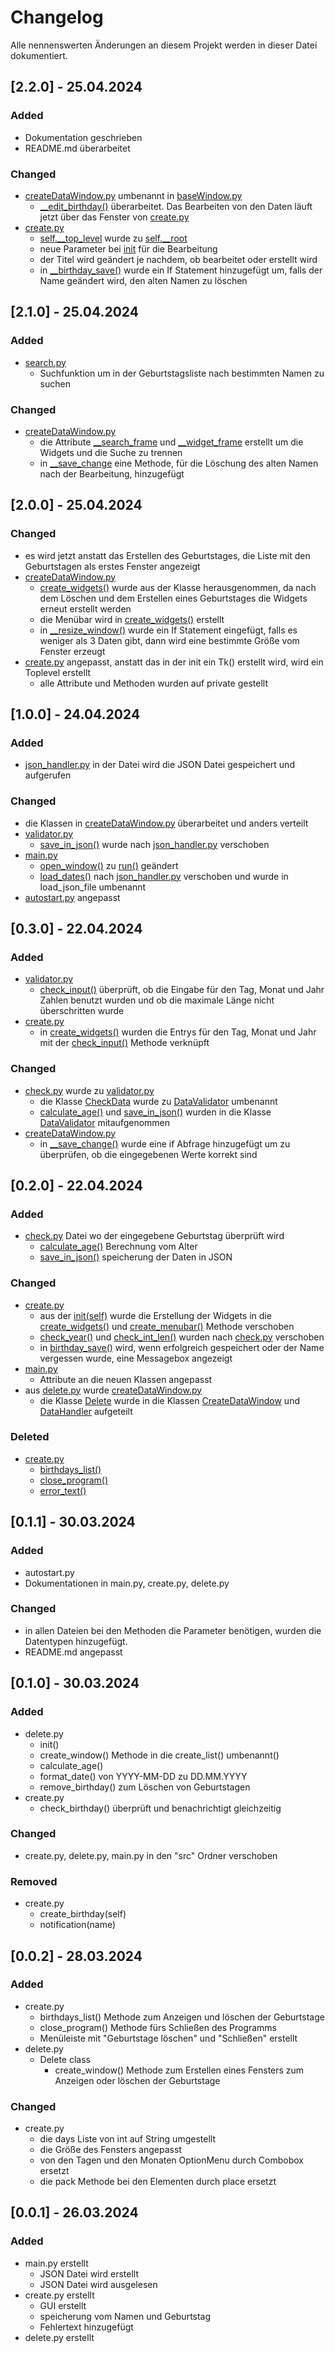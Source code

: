 # Changelog
Alle nennenswerten Änderungen an diesem Projekt werden in dieser Datei dokumentiert.


## [2.2.0] - 25.04.2024
### Added
+ Dokumentation geschrieben
+ README.md überarbeitet

### Changed
+ [createDataWindow.py](https://github.com/PixelPilot24/Geburtstage/blob/2.1.0/src/createDataWindow.py) umbenannt in
[baseWindow.py](https://github.com/PixelPilot24/Geburtstage/blob/2.2.0/src/baseWindow.py)
  + [__edit_birthday()](https://github.com/PixelPilot24/Geburtstage/blob/2.2.0/src/baseWindow.py#L119) überarbeitet.
  Das Bearbeiten von den Daten läuft jetzt über das Fenster von
  [create.py](https://github.com/PixelPilot24/Geburtstage/blob/2.2.0/src/create.py)
+ [create.py](https://github.com/PixelPilot24/Geburtstage/blob/2.2.0/src/create.py)
  + [self.__top_level](https://github.com/PixelPilot24/Geburtstage/blob/2.1.0/src/create.py) wurde zu
  [self.__root](https://github.com/PixelPilot24/Geburtstage/blob/2.2.0/src/create.py)
  + neue Parameter bei [init](https://github.com/PixelPilot24/Geburtstage/blob/2.2.0/src/create.py#L14) für die Bearbeitung
  + der Titel wird geändert je nachdem, ob bearbeitet oder erstellt wird
  + in [__birthday_save()](https://github.com/PixelPilot24/Geburtstage/blob/2.2.0/src/create.py#L91) wurde ein If
  Statement hinzugefügt um, falls der Name geändert wird, den alten Namen zu löschen

## [2.1.0] - 25.04.2024
### Added
+ [search.py](https://github.com/PixelPilot24/Geburtstage/blob/2.1.0/src/search.py)
  + Suchfunktion um in der Geburtstagsliste nach bestimmten Namen zu suchen

### Changed
+ [createDataWindow.py](https://github.com/PixelPilot24/Geburtstage/blob/2.1.0/src/createDataWindow.py)
  + die Attribute [__search_frame](https://github.com/PixelPilot24/Geburtstage/blob/2.1.0/src/createDataWindow.py#L15)
  und [__widget_frame](https://github.com/PixelPilot24/Geburtstage/blob/2.1.0/src/createDataWindow.py#L16) erstellt um
  die Widgets und die Suche zu trennen
  + in [__save_change](https://github.com/PixelPilot24/Geburtstage/blob/2.1.0/src/createDataWindow.py#L154) eine Methode,
  für die Löschung des alten Namen nach der Bearbeitung, hinzugefügt

## [2.0.0] - 25.04.2024
### Changed
+ es wird jetzt anstatt das Erstellen des Geburtstages, die Liste mit den Geburtstagen als erstes Fenster angezeigt
+ [createDataWindow.py](https://github.com/PixelPilot24/Geburtstage/blob/2.0.0/src/createDataWindow.py)
  + [create_widgets()](https://github.com/PixelPilot24/Geburtstage/blob/2.0.0/src/createDataWindow.py#L83) wurde aus
  der Klasse herausgenommen, da nach dem Löschen und dem Erstellen eines Geburtstages die Widgets erneut erstellt werden
  + die Menübar wird in
  [create_widgets()](https://github.com/PixelPilot24/Geburtstage/blob/2.0.0/src/createDataWindow.py#L69) erstellt
  + in [__resize_window()](https://github.com/PixelPilot24/Geburtstage/blob/2.0.0/src/createDataWindow.py#L61) wurde
  ein If Statement eingefügt, falls es weniger als 3 Daten gibt, dann wird eine bestimmte Größe vom Fenster erzeugt
+ [create.py](https://github.com/PixelPilot24/Geburtstage/blob/2.0.0/src/create.py) angepasst, anstatt das in der init
ein Tk() erstellt wird, wird ein Toplevel erstellt
  + alle Attribute und Methoden wurden auf private gestellt


## [1.0.0] - 24.04.2024
### Added
+ [json_handler.py](https://github.com/PixelPilot24/Geburtstage/blob/1.0.0/src/json_handler.py) in der Datei wird die
JSON Datei gespeichert und aufgerufen

### Changed
+ die Klassen in [createDataWindow.py](https://github.com/PixelPilot24/Geburtstage/blob/1.0.0/src/createDataWindow.py)
überarbeitet und anders verteilt
+ [validator.py](https://github.com/PixelPilot24/Geburtstage/blob/1.0.0/src/validator.py)
  + [save_in_json()](https://github.com/PixelPilot24/Geburtstage/blob/0.3.0/src/validator.py#L107) wurde nach
  [json_handler.py](https://github.com/PixelPilot24/Geburtstage/blob/1.0.0/src/json_handler.py#L10) verschoben
+ [main.py](https://github.com/PixelPilot24/Geburtstage/blob/1.0.0/src/main.py)
  + [open_window()](https://github.com/PixelPilot24/Geburtstage/blob/0.3.0/src/main.py#L47) zu
  [run()](https://github.com/PixelPilot24/Geburtstage/blob/1.0.0/src/main.py#L47) geändert
  + [load_dates()](https://github.com/PixelPilot24/Geburtstage/blob/0.3.0/src/main.py#L54) nach
  [json_handler.py](https://github.com/PixelPilot24/Geburtstage/blob/1.0.0/src/json_handler.pyL#15) verschoben und wurde
  in load_json_file umbenannt
+ [autostart.py](https://github.com/PixelPilot24/Geburtstage/blob/1.0.0/src/autostart.py#L4) angepasst

## [0.3.0] - 22.04.2024
### Added
+ [validator.py](https://github.com/PixelPilot24/Geburtstage/blob/0.3.0/src/validator.py)
  + [check_input()](https://github.com/PixelPilot24/Geburtstage/blob/0.3.0/src/validator.py#L10) überprüft, ob
  die Eingabe für den Tag, Monat und Jahr Zahlen benutzt wurden und ob die maximale Länge nicht überschritten
  wurde
+ [create.py](https://github.com/PixelPilot24/Geburtstage/blob/0.3.0/src/create.py)
  + in [create_widgets()](https://github.com/PixelPilot24/Geburtstage/blob/0.3.0/src/create.py#L29) wurden die Entrys
  für den Tag, Monat und Jahr mit der
  [check_input()](https://github.com/PixelPilot24/Geburtstage/blob/0.3.0/src/validator.py#L10) Methode verknüpft

### Changed
+ [check.py](https://github.com/PixelPilot24/Geburtstage/blob/0.2.0/src/check.py) wurde zu
[validator.py](https://github.com/PixelPilot24/Geburtstage/blob/0.3.0/src/validator.py)
  + die Klasse [CheckData](https://github.com/PixelPilot24/Geburtstage/blob/0.2.0/src/validator.py#L8) wurde zu
  [DataValidator](https://github.com/PixelPilot24/Geburtstage/blob/0.2.0/src/validator.py#L8) umbenannt
  + [calculate_age()](https://github.com/PixelPilot24/Geburtstage/blob/0.3.0/src/validator.py#L96) und
  [save_in_json()](https://github.com/PixelPilot24/Geburtstage/blob/0.3.0/src/validator.py#L107) wurden in
  die Klasse [DataValidator](https://github.com/PixelPilot24/Geburtstage/blob/0.2.0/src/validator.py#L8)
  mitaufgenommen
+ [createDataWindow.py](https://github.com/PixelPilot24/Geburtstage/blob/0.3.0/src/createDataWindow.py)
  + in [__save_change()](https://github.com/PixelPilot24/Geburtstage/blob/0.3.0/src/createDataWindow.py#L104)
  wurde eine if Abfrage hinzugefügt um zu überprüfen, ob die eingegebenen Werte korrekt sind

## [0.2.0] - 22.04.2024

### Added
+ [check.py](https://github.com/PixelPilot24/Geburtstage/blob/0.2.0/src/check.py)
Datei wo der eingegebene Geburtstag überprüft wird
  + [calculate_age()](https://github.com/PixelPilot24/Geburtstage/blob/0.2.0/src/check.py#L81) 
  Berechnung vom Alter
  + [save_in_json()](https://github.com/PixelPilot24/Geburtstage/blob/0.2.0/src/check.py#L92)
  speicherung der Daten in JSON

### Changed
+ [create.py](https://github.com/PixelPilot24/Geburtstage/blob/0.2.0/src/create.py)
  + aus der [init(self)](https://github.com/PixelPilot24/Geburtstage/blob/0.1.1/src/create.py#L16) 
  wurde die Erstellung der Widgets in die
  [create_widgets()](https://github.com/PixelPilot24/Geburtstage/blob/0.2.0/src/create.py#L30) und 
  [create_menubar()](https://github.com/PixelPilot24/Geburtstage/blob/0.2.0/src/create.py#L49) Methode verschoben
  + [check_year()](https://github.com/PixelPilot24/Geburtstage/blob/0.1.1/src/create.py#L84) und
  [check_int_len()](https://github.com/PixelPilot24/Geburtstage/blob/0.1.1/src/create.py#L30) wurden nach
  [check.py](https://github.com/PixelPilot24/Geburtstage/blob/0.2.0/src/check.py) verschoben
  + in [birthday_save()](https://github.com/PixelPilot24/Geburtstage/blob/0.1.1/src/create.py#L61) wird,
  wenn erfolgreich gespeichert oder der Name vergessen wurde, eine Messagebox angezeigt
+ [main.py](https://github.com/PixelPilot24/Geburtstage/blob/0.2.0/src/main.py)
  + Attribute an die neuen Klassen angepasst
+ aus [delete.py](https://github.com/PixelPilot24/Geburtstage/blob/0.1.1/src/delete.py) wurde 
[createDataWindow.py](https://github.com/PixelPilot24/Geburtstage/blob/0.2.0/src/createDataWindow.py)
  + die Klasse [Delete](https://github.com/PixelPilot24/Geburtstage/blob/0.1.1/src/delete.py#L7) wurde
  in die Klassen [CreateDataWindow](https://github.com/PixelPilot24/Geburtstage/blob/0.2.0/src/delete.py#L7)
  und [DataHandler](https://github.com/PixelPilot24/Geburtstage/blob/0.1.1/src/delete.py#L80) aufgeteilt

### Deleted
+ [create.py](https://github.com/PixelPilot24/Geburtstage/blob/0.2.0/src/create.py)
  + [birthdays_list()](https://github.com/PixelPilot24/Geburtstage/blob/0.1.1/src/create.py#L64)
  + [close_program()](https://github.com/PixelPilot24/Geburtstage/blob/0.1.1/src/create.py#L71)
  + [error_text()](https://github.com/PixelPilot24/Geburtstage/blob/0.1.1/src/create.py#L77)


## [0.1.1] - 30.03.2024

### Added
+ autostart.py
+ Dokumentationen in main.py, create.py, delete.py

### Changed
+ in allen Dateien bei den Methoden die Parameter benötigen, wurden die Datentypen hinzugefügt.
+ README.md angepasst


## [0.1.0] - 30.03.2024

### Added
+ delete.py
  + init()
  + create_window() Methode in die create_list() umbenannt()
  + calculate_age()
  + format_date() von YYYY-MM-DD zu DD.MM.YYYY
  + remove_birthday() zum Löschen von Geburtstagen
+ create.py
  + check_birthday() überprüft und benachrichtigt gleichzeitig

### Changed
+ create.py, delete.py, main.py in den "src" Ordner verschoben

### Removed
+ create.py
  + create_birthday(self)
  + notification(name)


## [0.0.2] - 28.03.2024

### Added
+ create.py
  + birthdays_list() Methode zum Anzeigen und löschen der Geburtstage
  + close_program() Methode fürs Schließen des Programms
  + Menüleiste mit "Geburtstage löschen" und "Schließen" erstellt
+ delete.py
  + Delete class
    + create_window() Methode zum Erstellen eines Fensters zum Anzeigen oder löschen der Geburtstage

### Changed
+ create.py
  + die days Liste von int auf String umgestellt
  + die Größe des Fensters angepasst
  + von den Tagen und den Monaten OptionMenu durch Combobox ersetzt
  + die pack Methode bei den Elementen durch place ersetzt


## [0.0.1] - 26.03.2024

### Added
+ main.py erstellt
  + JSON Datei wird erstellt
  + JSON Datei wird ausgelesen
+ create.py erstellt
  + GUI erstellt
  + speicherung vom Namen und Geburtstag
  + Fehlertext hinzugefügt
+ delete.py erstellt